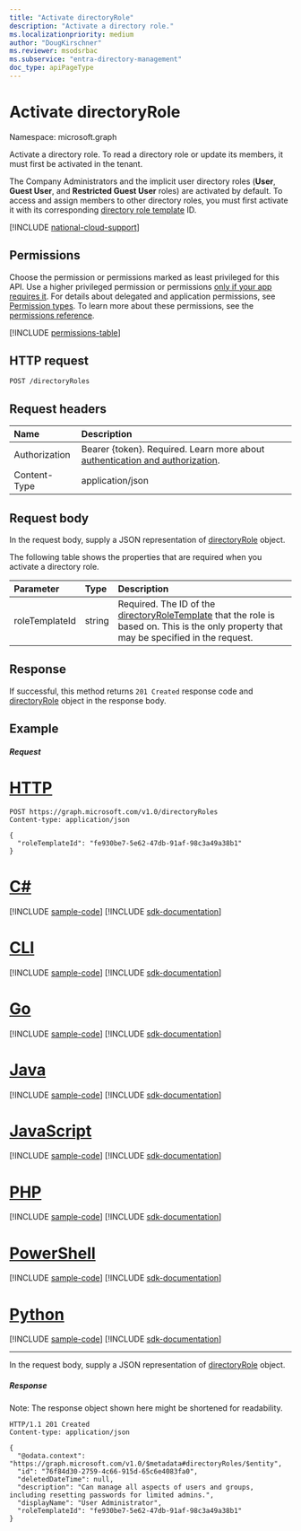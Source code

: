 ```yaml
---
title: "Activate directoryRole"
description: "Activate a directory role."
ms.localizationpriority: medium
author: "DougKirschner"
ms.reviewer: msodsrbac
ms.subservice: "entra-directory-management"
doc_type: apiPageType
---
```


# Activate directoryRole

Namespace: microsoft.graph

Activate a directory role. To read a directory role or update its members, it must first be activated in the tenant.

The Company Administrators and the implicit user directory roles (**User**, **Guest User**, and **Restricted Guest User** roles) are activated by default. To access and assign members to other directory roles, you must first activate it with its corresponding [directory role template](../resources/directoryroletemplate.md) ID.

[!INCLUDE [national-cloud-support](../../includes/all-clouds.md)]

## Permissions
Choose the permission or permissions marked as least privileged for this API. Use a higher privileged permission or permissions [only if your app requires it](/graph/permissions-overview#best-practices-for-using-microsoft-graph-permissions). For details about delegated and application permissions, see [Permission types](/graph/permissions-overview#permission-types). To learn more about these permissions, see the [permissions reference](/graph/permissions-reference).

<!-- { "blockType": "permissions", "name": "directoryrole_post_directoryroles" } -->
[!INCLUDE [permissions-table](../includes/permissions/directoryrole-post-directoryroles-permissions.md)]

## HTTP request
<!-- { "blockType": "ignored" } -->
```http
POST /directoryRoles

```
## Request headers
| Name       | Description|
|:---------------|:--------|
|Authorization|Bearer {token}. Required. Learn more about [authentication and authorization](/graph/auth/auth-concepts).|
| Content-Type  | application/json  |

## Request body
In the request body, supply a JSON representation of [directoryRole](../resources/directoryrole.md) object.

The following table shows the properties that are required when you activate a directory role.

|Parameter | Type | Description|
|:---------|:---------|:---------|
|roleTemplateId | string | Required. The ID of the [directoryRoleTemplate](../resources/directoryroletemplate.md) that the role is based on. This is the only property that may be specified in the request.|

## Response

If successful, this method returns `201 Created` response code and [directoryRole](../resources/directoryrole.md) object in the response body.

## Example
##### Request


# [HTTP](#tab/http)
<!-- {
  "blockType": "request",
  "name": "create_directoryrole_from_directoryroles"
}-->
```http
POST https://graph.microsoft.com/v1.0/directoryRoles
Content-type: application/json

{
  "roleTemplateId": "fe930be7-5e62-47db-91af-98c3a49a38b1"
}
```

# [C#](#tab/csharp)
[!INCLUDE [sample-code](../includes/snippets/csharp/create-directoryrole-from-directoryroles-csharp-snippets.md)]
[!INCLUDE [sdk-documentation](../includes/snippets/snippets-sdk-documentation-link.md)]

# [CLI](#tab/cli)
[!INCLUDE [sample-code](../includes/snippets/cli/create-directoryrole-from-directoryroles-cli-snippets.md)]
[!INCLUDE [sdk-documentation](../includes/snippets/snippets-sdk-documentation-link.md)]

# [Go](#tab/go)
[!INCLUDE [sample-code](../includes/snippets/go/create-directoryrole-from-directoryroles-go-snippets.md)]
[!INCLUDE [sdk-documentation](../includes/snippets/snippets-sdk-documentation-link.md)]

# [Java](#tab/java)
[!INCLUDE [sample-code](../includes/snippets/java/create-directoryrole-from-directoryroles-java-snippets.md)]
[!INCLUDE [sdk-documentation](../includes/snippets/snippets-sdk-documentation-link.md)]

# [JavaScript](#tab/javascript)
[!INCLUDE [sample-code](../includes/snippets/javascript/create-directoryrole-from-directoryroles-javascript-snippets.md)]
[!INCLUDE [sdk-documentation](../includes/snippets/snippets-sdk-documentation-link.md)]

# [PHP](#tab/php)
[!INCLUDE [sample-code](../includes/snippets/php/create-directoryrole-from-directoryroles-php-snippets.md)]
[!INCLUDE [sdk-documentation](../includes/snippets/snippets-sdk-documentation-link.md)]

# [PowerShell](#tab/powershell)
[!INCLUDE [sample-code](../includes/snippets/powershell/create-directoryrole-from-directoryroles-powershell-snippets.md)]
[!INCLUDE [sdk-documentation](../includes/snippets/snippets-sdk-documentation-link.md)]

# [Python](#tab/python)
[!INCLUDE [sample-code](../includes/snippets/python/create-directoryrole-from-directoryroles-python-snippets.md)]
[!INCLUDE [sdk-documentation](../includes/snippets/snippets-sdk-documentation-link.md)]

---

In the request body, supply a JSON representation of [directoryRole](../resources/directoryrole.md) object.
##### Response
Note: The response object shown here might be shortened for readability.
<!-- {
  "blockType": "response",
  "truncated": true,
  "@odata.type": "microsoft.graph.directoryRole"
} -->
```http
HTTP/1.1 201 Created
Content-type: application/json

{
  "@odata.context": "https://graph.microsoft.com/v1.0/$metadata#directoryRoles/$entity",
  "id": "76f84d30-2759-4c66-915d-65c6e4083fa0",
  "deletedDateTime": null,
  "description": "Can manage all aspects of users and groups, including resetting passwords for limited admins.",
  "displayName": "User Administrator",
  "roleTemplateId": "fe930be7-5e62-47db-91af-98c3a49a38b1"
}
```

<!-- uuid: 8fcb5dbc-d5aa-4681-8e31-b001d5168d79
2015-10-25 14:57:30 UTC -->
<!-- {
  "type": "#page.annotation",
  "description": "Create directoryRole",
  "keywords": "",
  "section": "documentation",
  "tocPath": "",
  "suppressions": [
  ]
}-->

